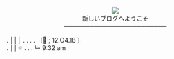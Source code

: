<p align="center">
  <img src="https://github.com/shin-lunita/wiii/assets/171997364/1be9da02-2440-4fb1-a7b0-e15b507d914a"/> <br>
  新しいブログへようこそ<br>
  ────────────────────────<br>
</p>
.            │││  .      .         .      . 〔🍑 ; 12.O4.18 〕<br>
.            ││✧      .        .       .      ↳ 9:32 am<br> <br>
